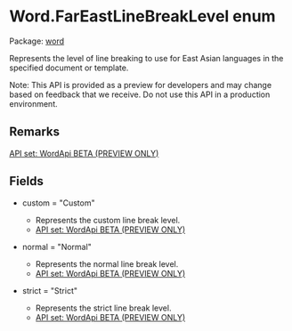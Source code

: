 # Word.FarEastLineBreakLevel enum

Package: [word](/en-us/javascript/api/word)

Represents the level of line breaking to use for East Asian languages in the specified document or template.

Note: This API is provided as a preview for developers and may change based on feedback that we receive. Do not use this API in a production environment.

## Remarks

[API set: WordApi BETA (PREVIEW ONLY)](/en-us/javascript/api/requirement-sets/word/word-api-requirement-sets)

## Fields

- custom = "Custom"
  - Represents the custom line break level.
  - [API set: WordApi BETA (PREVIEW ONLY)](/en-us/javascript/api/requirement-sets/word/word-api-requirement-sets)

- normal = "Normal"
  - Represents the normal line break level.
  - [API set: WordApi BETA (PREVIEW ONLY)](/en-us/javascript/api/requirement-sets/word/word-api-requirement-sets)

- strict = "Strict"
  - Represents the strict line break level.
  - [API set: WordApi BETA (PREVIEW ONLY)](/en-us/javascript/api/requirement-sets/word/word-api-requirement-sets)